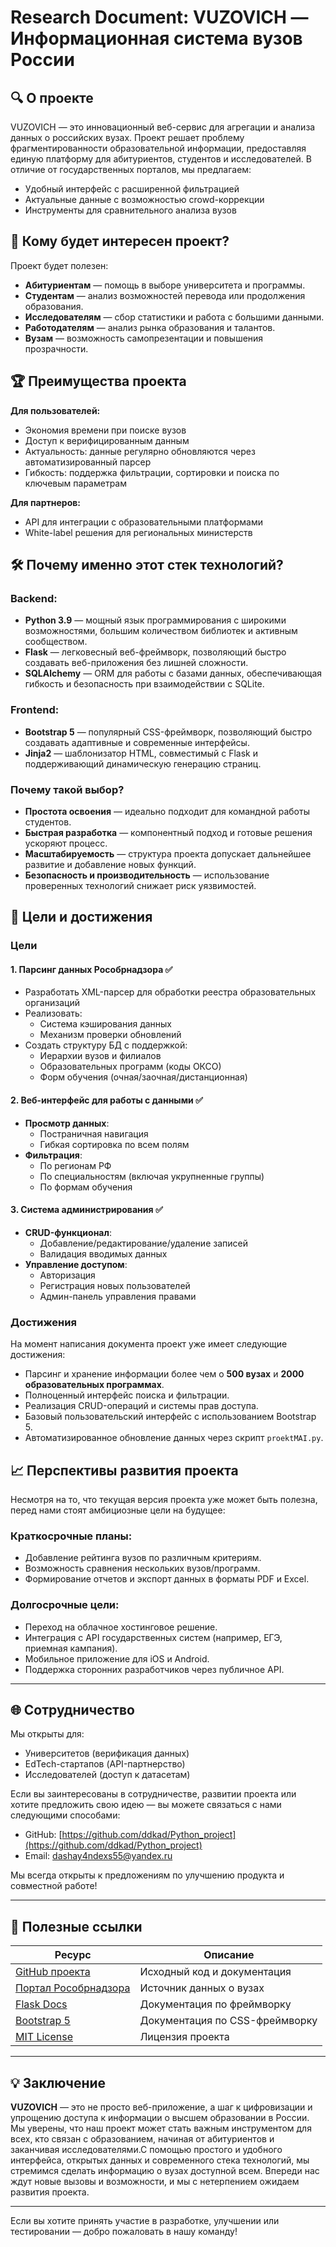 # Research Document: VUZOVICH — Информационная система вузов России

## 🔍 О проекте
VUZOVICH — это инновационный веб-сервис для агрегации и анализа данных о российских вузах. Проект решает проблему фрагментированности образовательной информации, предоставляя единую платформу для абитуриентов, студентов и исследователей. 
В отличие от государственных порталов, мы предлагаем:
- Удобный интерфейс с расширенной фильтрацией
- Актуальные данные с возможностью crowd-коррекции
- Инструменты для сравнительного анализа вузов

## 🧭 Кому будет интересен проект?

Проект будет полезен:
- **Абитуриентам** — помощь в выборе университета и программы.
- **Студентам** — анализ возможностей перевода или продолжения образования.
- **Исследователям** — сбор статистики и работа с большими данными.
- **Работодателям** — анализ рынка образования и талантов.
- **Вузам** — возможность самопрезентации и повышения прозрачности.

## 🏆 Преимущества проекта
**Для пользователей:**
- Экономия времени при поиске вузов 
- Доступ к верифицированным данным
- Актуальность: данные регулярно обновляются через автоматизированный парсер
- Гибкость: поддержка фильтрации, сортировки и поиска по ключевым параметрам

**Для партнеров:**
- API для интеграции с образовательными платформами
- White-label решения для региональных министерств

## 🛠 Почему именно этот стек технологий?

### Backend:
- **Python 3.9** — мощный язык программирования с широкими возможностями, большим количеством библиотек и активным сообществом.
- **Flask** — легковесный веб-фреймворк, позволяющий быстро создавать веб-приложения без лишней сложности.
- **SQLAlchemy** — ORM для работы с базами данных, обеспечивающая гибкость и безопасность при взаимодействии с SQLite.

### Frontend:
- **Bootstrap 5** — популярный CSS-фреймворк, позволяющий быстро создавать адаптивные и современные интерфейсы.
- **Jinja2** — шаблонизатор HTML, совместимый с Flask и поддерживающий динамическую генерацию страниц.

### Почему такой выбор?
- **Простота освоения** — идеально подходит для командной работы студентов.
- **Быстрая разработка** — компонентный подход и готовые решения ускоряют процесс.
- **Масштабируемость** — структура проекта допускает дальнейшее развитие и добавление новых функций.
- **Безопасность и производительность** — использование проверенных технологий снижает риск уязвимостей.

## 🎯 Цели и достижения

### Цели

#### 1. Парсинг данных Рособрнадзора ✅
- Разработать XML-парсер для обработки реестра образовательных организаций
- Реализовать:
  - Система кэширования данных
  - Механизм проверки обновлений
- Создать структуру БД с поддержкой:
  - Иерархии вузов и филиалов
  - Образовательных программ (коды ОКСО)
  - Форм обучения (очная/заочная/дистанционная)

#### 2. Веб-интерфейс для работы с данными ✅
- **Просмотр данных**:
  - Постраничная навигация
  - Гибкая сортировка по всем полям
- **Фильтрация**:
  - По регионам РФ
  - По специальностям (включая укрупненные группы)
  - По формам обучения

#### 3. Система администрирования ✅
- **CRUD-функционал**:
  - Добавление/редактирование/удаление записей
  - Валидация вводимых данных
- **Управление доступом**:
  - Авторизация 
  - Регистрация новых пользователей
  - Админ-панель управления правами

### Достижения
На момент написания документа проект уже имеет следующие достижения:

- Парсинг и хранение информации более чем о **500 вузах** и **2000 образовательных программах**.
- Полноценный интерфейс поиска и фильтрации.
- Реализация CRUD-операций и системы прав доступа.
- Базовый пользовательский интерфейс с использованием Bootstrap 5.
- Автоматизированное обновление данных через скрипт `proektMAI.py`.

## 📈 Перспективы развития проекта

Несмотря на то, что текущая версия проекта уже может быть полезна, перед нами стоят амбициозные цели на будущее:

### Краткосрочные планы:
- Добавление рейтинга вузов по различным критериям.
- Возможность сравнения нескольких вузов/программ.
- Формирование отчетов и экспорт данных в форматы PDF и Excel.

### Долгосрочные цели:
- Переход на облачное хостинговое решение.
- Интеграция с API государственных систем (например, ЕГЭ, приемная кампания).
- Мобильное приложение для iOS и Android.
- Поддержка сторонних разработчиков через публичное API.
  
---

## 🌐 Сотрудничество

Мы открыты для:
- Университетов (верификация данных)
- EdTech-стартапов (API-партнерство)
- Исследователей (доступ к датасетам)

Если вы заинтересованы в сотрудничестве, развитии проекта или хотите предложить свою идею — вы можете связаться с нами следующими способами:

- GitHub: [https://github.com/ddkad/Python_project](https://github.com/ddkad/Python_project)
- Email: dashay4ndexs55@yandex.ru

Мы всегда открыты к предложениям по улучшению продукта и совместной работе!

---

## 🔗 Полезные ссылки

| Ресурс | Описание |
|--------|----------|
| [GitHub проекта](https://github.com/ddkad/Python_project) | Исходный код и документация |
| [Портал Рособрнадзора](https://obrnadzor.gov.ru) | Источник данных о вузах |
| [Flask Docs](https://flask.palletsprojects.com/) | Документация по фреймворку |
| [Bootstrap 5](https://getbootstrap.com/docs/5.0/) | Документация по CSS-фреймворку |
| [MIT License](LICENSE) | Лицензия проекта |

---

## 💡 Заключение

**VUZOVICH** — это не просто веб-приложение, а шаг к цифровизации и упрощению доступа к информации о высшем образовании в России. Мы уверены, что наш проект может стать важным инструментом для всех, кто связан с образованием, начиная от абитуриентов и заканчивая исследователями.С помощью простого и удобного интерфейса, открытых данных и современного стека технологий, мы стремимся сделать информацию о вузах доступной всем. Впереди нас ждут новые вызовы и возможности, и мы с нетерпением ожидаем развития проекта.

---

Если вы хотите принять участие в разработке, улучшении или тестировании — добро пожаловать в нашу команду!
